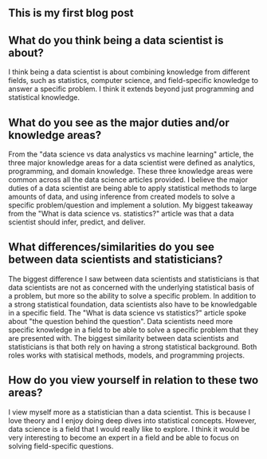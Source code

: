 ## This is my first blog post

## What do you think being a data scientist is about?  
I think being a data scientist is about combining knowledge from different fields, such as statistics, computer science, and field-specific knowledge to answer a specific problem. I think it extends beyond just programming and statistical knowledge.

## What do you see as the major duties and/or knowledge areas?  
From the "data science vs data analystics vs machine learning" article, the three major knowledge areas for a data scientist were defined as analytics, programming, and domain knowledge. These three knowledge areas were common across all the data science articles provided. I believe the major duties of a data scientist are being able to apply statistical methods to large amounts of data, and using inference from created models to solve a specific problem/question and implement a solution. My biggest takeaway from the "What is data science vs. statistics?" article was that a data scientist should infer, predict, and deliver. 

## What differences/similarities do you see between data scientists and statisticians?  
The biggest difference I saw between data scientists and statisticians is that data scientists are not as concerned with the underlying statistical basis of a problem, but more so the ability to solve a specific problem. In addition to a strong statistical foundation, data scientists also have to be knowledgable in a specific field. The "What is data science vs statistics?" article spoke about "the question behind the question". Data scientists need more specific knowledge in a field to be able to solve a specific problem that they are presented with. The biggest similarity between data scientists and statisticians is that both rely on having a strong statistical background. Both roles works with statisical methods, models, and programming projects. 

## How do you view yourself in relation to these two areas?
I view myself more as a statistician than a data scientist. This is because I love theory and I enjoy doing deep dives into statistical concepts. However, data science is a field that I would really like to explore. I think it would be very interesting to become an expert in a field and be able to focus on solving field-specific questions.
